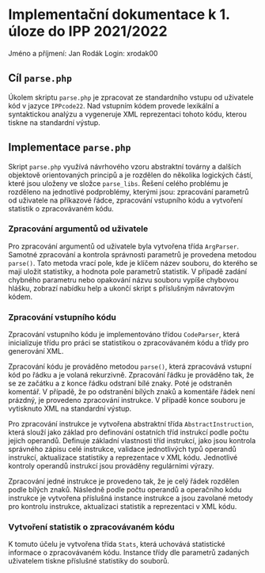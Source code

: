 # Implementační dokumentace k 1. úloze do IPP 2021/2022

Jméno a příjmení: Jan Rodák
Login: xrodak00

## Cíl ```parse.php```

Úkolem skriptu ```parse.php``` je zpracovat ze standardního vstupu od uživatele kód v jazyce ```IPPcode22```. Nad vstupním kódem provede lexikální a syntaktickou analýzu a vygeneruje XML reprezentaci tohoto kódu, kterou tiskne na standardní výstup.

## Implementace ```parse.php```

Skript ```parse.php``` využívá návrhového vzoru abstraktní továrny a dalších objektově orientovaných principů a je rozdělen do několika logických částí, které jsou uloženy ve složce ```parse_libs```. Řešení celého problému je rozděleno na jednotlivé podproblémy, kterými jsou: zpracování parametrů od uživatele na příkazové řádce, zpracování vstupního kódu a vytvoření statistik o zpracovávaném kódu.

### Zpracování argumentů od uživatele

Pro zpracování argumentů od uživatele byla vytvořena třída ```ArgParser```. Samotné zpracování a kontrola správnosti parametrů je provedena metodou ```parse()```. Tato metoda vrací pole, kde je klíčem název souboru, do kterého se mají uložit statistiky, a hodnota pole parametrů statistik. V případě zadání chybného parametru nebo opakování názvu souboru vypíše chybovou hlášku, zobrazí nabídku help a ukončí skript s příslušným návratovým kódem.

### Zpracování vstupního kódu

Zpracování vstupního kódu je implementováno třídou ```CodeParser```, která inicializuje třídu pro práci se statistikou o zpracovávaném kódu a třídy pro generování XML.

Zpracování kódu je prováděno metodou ```parse()```, která zpracovává vstupní kód po řádku a je volaná rekurzivně. Zpracování řádku je prováděno tak, že se ze začátku a z konce řádku odstraní bílé znaky. Poté je odstraněn komentář. V případě, že po odstranění bílých znaků a komentáře řádek není prázdný, je provedeno zpracování instrukce. V případě konce souboru je vytisknuto XML na standardní výstup.

Pro zpracování instrukce je vytvořena abstraktní třída ```AbstractInstruction```, která slouží jako základ pro definování ostatních tříd instrukcí podle počtu jejich operandů. Definuje základní vlastnosti tříd instrukcí, jako jsou kontrola správného zápisu celé instrukce, validace jednotlivých typů operandů instrukcí, aktualizace statistiky a reprezentace v XML kódu. Jednotlivé kontroly operandů instrukcí jsou prováděny regulárními výrazy.

Zpracování jedné instrukce je provedeno tak, že je celý řádek rozdělen podle bílých znaků. Následně podle počtu operandů a operačního kódu instrukce je vytvořena příslušná instance instrukce a jsou zavolané metody pro kontrolu instrukce, aktualizaci statistik a reprezentaci v XML kódu.

### Vytvoření statistik o zpracovávaném kódu

K tomuto účelu je vytvořena třída ```Stats```, která uchovává statistické informace o zpracovávaném kódu. Instance třídy dle parametrů zadaných uživatelem tiskne příslušné statistiky do souborů.
